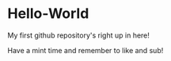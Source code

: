 # Hello-World
My first github repository's right up in here!

Have a mint time and remember to like and sub!
